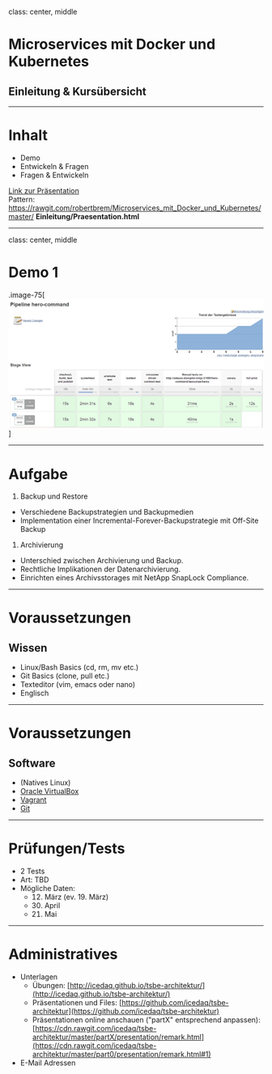 class: center, middle

# Microservices mit Docker und Kubernetes
## Einleitung & Kursübersicht

---

# Inhalt

* Demo
* Entwickeln & Fragen
* Fragen & Entwickeln

[Link zur Präsentation](https://rawgit.com/robertbrem/Microservices_mit_Docker_und_Kubernetes/master/Einleitung/Praesentation.html)  
Pattern: https://rawgit.com/robertbrem/Microservices_mit_Docker_und_Kubernetes/master/
**Einleitung/Praesentation.html**

---
class: center, middle

# Demo 1

.image-75[
  ![demo](images/demo.png)
]

---

# Aufgabe

1. Backup und Restore
  * Verschiedene Backupstrategien und Backupmedien
  * Implementation einer Incremental-Forever-Backupstrategie mit Off-Site Backup
1. Archivierung
  * Unterschied zwischen Archivierung und Backup.
  * Rechtliche Implikationen der Datenarchivierung.
  * Einrichten eines Archivsstorages mit NetApp SnapLock Compliance.

---

# Voraussetzungen

## Wissen
* Linux/Bash Basics (cd, rm, mv etc.)
* Git Basics (clone, pull etc.)
* Texteditor (vim, emacs oder nano)
* Englisch

---

# Voraussetzungen

## Software
* (Natives Linux)
* [Oracle VirtualBox](https://www.virtualbox.org/)
* [Vagrant](https://www.vagrantup.com/downloads.html)
* [Git](https://git-scm.com/)

---

# Prüfungen/Tests

* 2 Tests
* Art: TBD
* Mögliche Daten:
  * 12. März (ev. 19. März)
  * 30. April
  * 21. Mai

---

# Administratives

* Unterlagen
  * Übungen: [http://icedaq.github.io/tsbe-architektur/](http://icedaq.github.io/tsbe-architektur/)
  * Präsentationen und Files: [https://github.com/icedaq/tsbe-architektur](https://github.com/icedaq/tsbe-architektur)
  * Präsentationen online anschauen ("partX" entsprechend anpassen): [https://cdn.rawgit.com/icedaq/tsbe-architektur/master/partX/presentation/remark.html](https://cdn.rawgit.com/icedaq/tsbe-architektur/master/part0/presentation/remark.html#1)
* E-Mail Adressen
